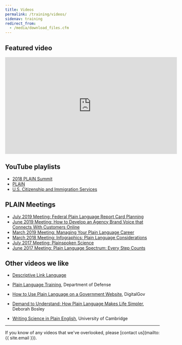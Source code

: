 ```yaml
---
title: Videos
permalink: /training/videos/
sidenav: training
redirect_from:
  - /media/download_files.cfm
---
```


## Featured video

<iframe width="560" height="315" src="https://www.youtube.com/embed/cny1CIMuv3o" frameborder="0" allow="accelerometer; autoplay; encrypted-media; gyroscope; picture-in-picture" allowfullscreen></iframe>

## YouTube playlists

*  [2018 PLAIN Summit](https://www.youtube.com/embed/W4gzfemW0Rc)
* [PLAIN](https://www.youtube.com/playlist?list=PLd9b-GuOJ3nHMlmPFMw8cJxN_DW-odj0J)
* [U.S. Citizenship and Immigration Services](https://www.youtube.com/playlist?list=PLADE80C67FDB39352)

## PLAIN Meetings

* [July 2019 Meeting:  Federal Plain Language Report Card Planning](https://www.youtube.com/watch?v=T_zTZGDE7Gg&list=PLd9b-GuOJ3nHMlmPFMw8cJxN_DW-odj0J&index=1)
* [June 2019 Meeting: How to Develop an Agency Brand Voice that Connects With Customers Online](https://www.youtube.com/watch?v=Cmxv70Tn2hk&list=PLd9b-GuOJ3nHMlmPFMw8cJxN_DW-odj0J&index=3) 
* [March 2019 Meeting: Managing Your Plain Language Career](https://www.youtube.com/watch?v=JIR489Oq7OY&list=PLd9b-GuOJ3nHMlmPFMw8cJxN_DW-odj0J&index=3&t=2s)
* [March 2018 Meeting: Infographics: Plain Language Considerations](https://www.youtube.com/watch?v=49SJvZT3t2s)
* [July 2017 Meeting: Plainspoken Science](https://youtu.be/ZZdDJWl8bEc)
* [June 2017 Meeting: Plain Language Spectrum: Every Step Counts](https://www.youtube.com/watch?v=TGYhWjSmDvs)

## Other videos we like

* [Descriptive Link Language](https://www.youtube.com/watch?v=H_XLTAEp6lQ)

* [Plain Language Training](https://www.dvidshub.net/video/540372/plain-language-training), Department of Defense

* [How to Use Plain Language on a Government Website](https://www.youtube.com/watch?v=QtXSCwphuzg), DigitalGov

* [Demand to Understand: How Plain Language Makes Life Simpler](https://www.youtube.com/watch?v=OXcLwlZOE1s), Deborah Bosley

* [Writing Science in Plain English](https://www.youtube.com/watch?v=Mn7f5tsgjx8), University of Cambridge

---

If you know of any videos that we've overlooked, please [contact us](mailto:{{ site.email }}).
